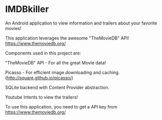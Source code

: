 # IMDBkiller
An Android application to view information and trailers about your favorite movies!

This application leverages the awesome "TheMovieDB" API!   https://www.themoviedb.org/


Components used in this project are:

"TheMovieDB" API - For all the great Movie data!

Picasso - For efficient image downloading and caching. (http://square.github.io/picasso/)

SQLite backend with Content Provider abstraction.

Youtube Intents to view the trailers!

To use this application, you need to get a API key from https://www.themoviedb.org/
